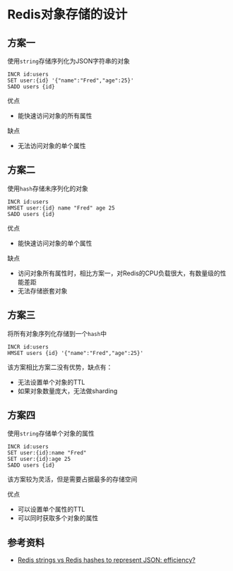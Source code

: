 # Redis对象存储的设计

## 方案一

使用`string`存储序列化为JSON字符串的对象

```
INCR id:users
SET user:{id} '{"name":"Fred","age":25}'
SADD users {id}
```

优点

- 能快速访问对象的所有属性

缺点

- 无法访问对象的单个属性

## 方案二

使用`hash`存储未序列化的对象

```
INCR id:users
HMSET user:{id} name "Fred" age 25
SADD users {id}
```

优点

- 能快速访问对象的单个属性

缺点

- 访问对象所有属性时，相比方案一，对Redis的CPU负载很大，有数量级的性能差距
- 无法存储嵌套对象

## 方案三

将所有对象序列化存储到一个`hash`中

```
INCR id:users
HMSET users {id} '{"name":"Fred","age":25}'
```

该方案相比方案二没有优势，缺点有：

- 无法设置单个对象的TTL
- 如果对象数量庞大，无法做sharding

## 方案四

使用`string`存储单个对象的属性

```
INCR id:users
SET user:{id}:name "Fred"
SET user:{id}:age 25
SADD users {id}
```

该方案较为灵活，但是需要占据最多的存储空间

优点

- 可以设置单个属性的TTL
- 可以同时获取多个对象的属性

## 参考资料

- [Redis strings vs Redis hashes to represent JSON: efficiency?](http://stackoverflow.com/questions/16375188/redis-strings-vs-redis-hashes-to-represent-json-efficiency)
